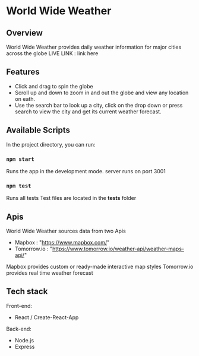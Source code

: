
# World Wide Weather

## Overview

World Wide Weather provides daily weather information for major cities across the globe
LIVE LINK : link here

## Features

- Click and drag to spin the globe
- Scroll up and down to zoom in and out the globe and view any location on eath. 
- Use the search bar to look up a city, click on the drop down or press search to view the city and get its current weather forecast. 

## Available Scripts

In the project directory, you can run:

### `npm start`

Runs the app in the development mode.
server runs on port 3001

### `npm test`

Runs all tests
Test files are located in the __tests__ folder 


## Apis

World Wide Weather sources data from two Apis
- Mapbox : "https://www.mapbox.com/"
- Tomorrow.io : "https://www.tomorrow.io/weather-api/weather-maps-api/"

Mapbox provides custom or ready-made interactive map styles 
Tomorrow.io provides real time weather forecast 

## Tech stack

Front-end:

- React / Create-React-App 

Back-end:
- Node.js 
- Express

